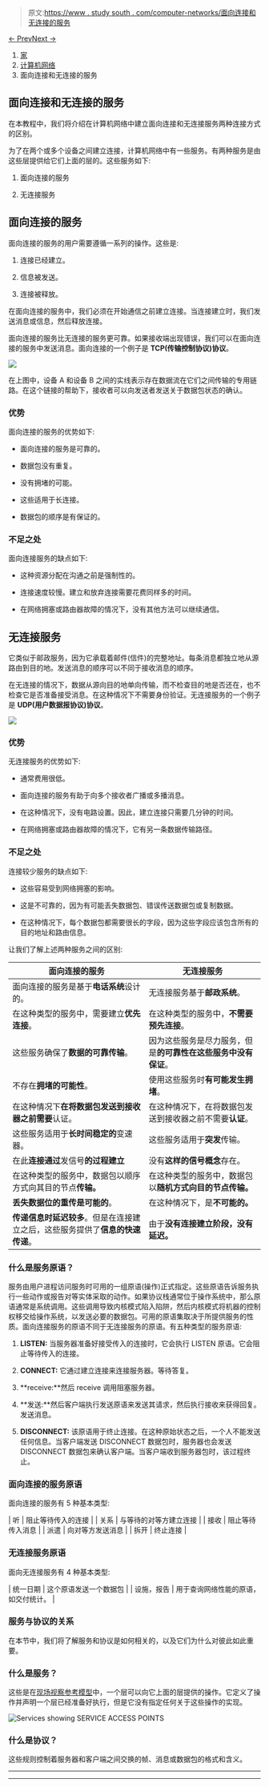 > 原文:[https://www . study south . com/computer-networks/面向连接和无连接的服务](https://www.studytonight.com/computer-networks/connection-oriented-and-connectionless-services)

[← Prev](/computer-networks/protocols-and-standards "Protocols and Standards")[Next →](/computer-networks/transmission-modes-in-computer-networks "Transmission Modes")

<nav aria-label="breadcrumb">

1.  [家](/)
2.  [计算机网络](/computer-networks)
3.  面向连接和无连接的服务

</nav>

<article>

# 面向连接和无连接的服务

在本教程中，我们将介绍在计算机网络中建立面向连接和无连接服务两种连接方式的区别。

为了在两个或多个设备之间建立连接，计算机网络中有一些服务。有两种服务是由这些层提供给它们上面的层的。这些服务如下:

1.  面向连接的服务

2.  无连接服务

## 面向连接的服务

面向连接的服务的用户需要遵循一系列的操作。这些是:

1.  连接已经建立。

2.  信息被发送。

3.  连接被释放。

在面向连接的服务中，我们必须在开始通信之前建立连接。当连接建立时，我们发送消息或信息，然后释放连接。

面向连接的服务比无连接的服务更可靠。如果接收端出现错误，我们可以在面向连接的服务中发送消息。面向连接的一个例子是 **TCP(传输控制协议)协议**。

![](../Images/d679184baed29fcdf1eb161b3c8d89f1.png)

在上图中，设备 A 和设备 B 之间的实线表示存在数据流在它们之间传输的专用链路。在这个链接的帮助下，接收者可以向发送者发送关于数据包状态的确认。

### 优势

面向连接的服务的优势如下:

*   面向连接的服务是可靠的。

*   数据包没有重复。

*   没有拥堵的可能。

*   这些适用于长连接。

*   数据包的顺序是有保证的。

### 不足之处

面向连接服务的缺点如下:

*   这种资源分配在沟通之前是强制性的。

*   连接速度较慢。建立和放弃连接需要花费同样多的时间。

*   在网络拥塞或路由器故障的情况下，没有其他方法可以继续通信。

## 无连接服务

它类似于邮政服务，因为它承载着邮件(信件)的完整地址。每条消息都独立地从源路由到目的地。发送消息的顺序可以不同于接收消息的顺序。

在无连接的情况下，数据从源向目的地单向传输，而不检查目的地是否还在，也不检查它是否准备接受消息。在这种情况下不需要身份验证。无连接服务的一个例子是 **UDP(用户数据报协议)协议**。

![](../Images/56e6e0266e5b8a32d0fa25dd5e28ff76.png)

### 优势

无连接服务的优势如下:

*   通常费用很低。

*   面向连接的服务有助于向多个接收者广播或多播消息。

*   在这种情况下，没有电路设置。因此，建立连接只需要几分钟的时间。

*   在网络拥塞或路由器故障的情况下，它有另一条数据传输路径。

### 不足之处

连接较少服务的缺点如下:

*   这些容易受到网络拥塞的影响。

*   这是不可靠的，因为有可能丢失数据包、错误传送数据包或复制数据。

*   在这种情况下，每个数据包都需要很长的字段，因为这些字段应该包含所有的目的地址和路由信息。

让我们了解上述两种服务之间的区别:

| 面向连接的服务 | 无连接服务 |
| --- | --- |
| 面向连接的服务是基于**电话系统**设计的。 | 无连接服务基于**邮政系统**。 |
| 在这种类型的服务中，需要建立**优先连接**。 | 在这种类型的服务中，**不需要预先连接**。 |
| 这些服务确保了**数据的可靠传输**。 | 因为这些服务是尽力服务，但是**的可靠性在这些服务中没有保证**。 |
| 不存在**拥堵的可能性**。 | 使用这些服务时**有可能发生拥堵**。 |
| 在这种情况下**在将数据包发送到接收器之前需要**认证。 | 在这种情况下，在将数据包发送到接收器之前不需要**认证**。 |
| 这些服务适用于**长时间稳定的**变速器。 | 这些服务适用于**突发**传输。 |
| 在此**连接通过**发信号**的过程建立** | 没有**这样的信号概念**存在。 |
| 在这种类型的服务中，数据包以顺序方式向其目的节点**传输。** | 在这种类型的服务中，数据包以**随机方式向目的节点传输。** |
| **丢失数据位的重传是可能的**。 | 在这种情况下，是**不可能的。** |
| **传递信息时延迟较多**。但是在连接建立之后，这些服务提供了**信息的快速传递**。 | 由于**没有连接建立阶段，**没有**延迟。** |

### 什么是服务原语？

服务由用户进程访问服务时可用的一组原语(操作)正式指定。这些原语告诉服务执行一些动作或报告对等实体采取的动作。如果协议栈通常位于操作系统中，那么原语通常是系统调用。这些调用导致内核模式陷入陷阱，然后内核模式将机器的控制权移交给操作系统，以发送必要的数据包。可用的原语集取决于所提供服务的性质。面向连接服务的原语不同于无连接服务的原语。有五种类型的服务原语:

1.  **LISTEN:** 当服务器准备好接受传入的连接时，它会执行 LISTEN 原语。它会阻止等待传入的连接。

2.  **CONNECT:** 它通过建立连接来连接服务器。等待答复。

3.  **receive:**然后 receive 调用阻塞服务器。

4.  **发送:**然后客户端执行发送原语来发送其请求，然后执行接收来获得回复。发送消息。

5.  **DISCONNECT:** 该原语用于终止连接。在这种原始状态之后，一个人不能发送任何信息。当客户端发送 DISCONNECT 数据包时，服务器也会发送 DISCONNECT 数据包来确认客户端。当客户端收到服务器包时，该过程终止。

### 面向连接的服务原语

面向连接的服务有 5 种基本类型:

| 听 | 阻止等待传入的连接 |
| 关系 | 与等待的对等方建立连接 |
| 接收 | 阻止等待传入消息 |
| 派遣 | 向对等方发送消息 |
| 拆开 | 终止连接 |

### 无连接服务原语

面向无连接服务有 4 种基本类型:

| 统一日期 | 这个原语发送一个数据包 |
| 设施，报告 | 用于查询网络性能的原语，如交付统计。 |

### 服务与协议的关系

在本节中，我们将了解服务和协议是如何相关的，以及它们为什么对彼此如此重要。

### 什么是服务？

这些是在[现场视察参考模型](https://www.studytonight.com/computer-networks/complete-osi-model)中，一个层可以向它上面的层提供的操作。它定义了操作并声明一个层已经准备好执行，但是它没有指定任何关于这些操作的实现。

![Services showing SERVICE ACCESS POINTS](../Images/0774a28a5d74039383800e7f86008303.png)

### 什么是协议？

这些规则控制着服务器和客户端之间交换的帧、消息或数据包的格式和含义。

</article>

* * *

* * *